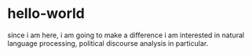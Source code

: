 # hello-world
since i am here, i am going to make a difference 
i am interested in natural language processing, political discourse analysis in particular. 
